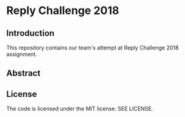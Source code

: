 Reply Challenge 2018
====================================================

Introduction
--------------------
This repository contains our team's attempt at Reply Challenge 2018 assignment.

Abstract
--------------------

License
--------------------
The code is licensed under the MIT license. SEE LICENSE.
